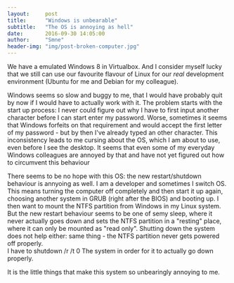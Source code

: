 ```yaml
---
layout:     post
title:      "Windows is unbearable"
subtitle:   "The OS is annoying as hell"
date:       2016-09-30 14:05:00
author:     "Smne"
header-img: "img/post-broken-computer.jpg"
---
```

We have a emulated Windows 8 in Virtualbox.
And I consider myself lucky that we still can use our favourite flavour of Linux for our *real* development environment (Ubuntu for me and Debian for my colleague).   

Windows seems so slow and buggy to me, that I would have probably quit by now if I would have to actually work with it. 
The problem starts with the start up process: I never could figure out why I have to first input another character before I can start enter my password. 
Worse, sometimes it seems that Windows forfeits on that requirement and would accept the first letter of my password - but by then I've already typed an other character. 
This inconsistency leads to me cursing about the OS, which I am about to use, even before I see the desktop. 
It seems that even some of my everyday Windows colleagues are annoyed by that and have not yet figured out how to circumvent this behaviour 

There seems to be no hope with this OS: the new restart/shutdown behaviour is annyoing as well. 
I am a developer and sometimes I switch OS. This means turning the computer off completely and then start it up again, choosing another system in GRUB (right after the BIOS) and booting up. 
I then want to mount the NTFS partition from Windows in my Linux system. 
But the new restart behaviour seems to be one of semy sleep, where it never actually goes down and sets the NTFS partition in a "resting" place, where it can only be mounted as "read only". 
Shutting down the system does not help either: same thing - the NTFS partition never gets powered off properly.   
I have to 
	shutdown /r /t 0
The system in order for it to actually go down properly. 

It is the little things that make this system so unbearingly annoying to me. 



